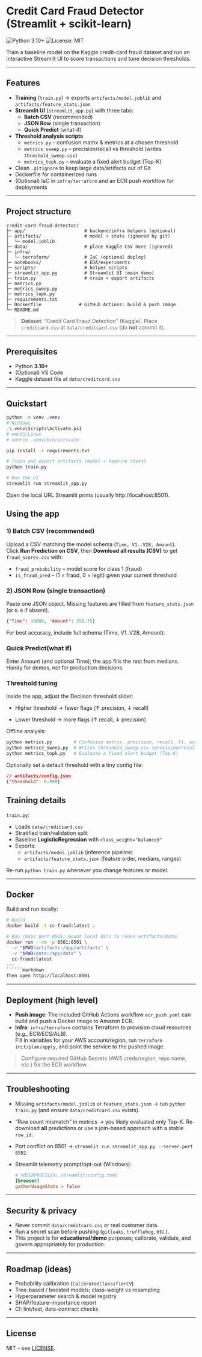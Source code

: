 # Credit Card Fraud Detector (Streamlit + scikit-learn)

![Python 3.10+](https://img.shields.io/badge/python-3.10%2B-blue.svg)
![License: MIT](https://img.shields.io/badge/License-MIT-yellow.svg)

Train a baseline model on the Kaggle credit-card fraud dataset and run an interactive Streamlit UI to score transactions and tune decision thresholds.

---

## Features

- **Training** (`train.py`) → exports `artifacts/model.joblib` and `artifacts/feature_stats.json`
- **Streamlit UI** (`streamlit_app.py`) with three tabs:
  - **Batch CSV** (recommended)
  - **JSON Row** (single transaction)
  - **Quick Predict** (what-if)
- **Threshold analysis scripts**
  - `metrics.py` – confusion matrix & metrics at a chosen threshold
  - `metrics_sweep.py` – precision/recall vs threshold (writes `threshold_sweep.csv`)
  - `metrics_topk.py` – evaluate a fixed alert budget (Top-K)
- Clean `.gitignore` to keep large data/artifacts out of Git
- Dockerfile for containerized runs
- (Optional) IaC in `infra/terraform` and an ECR push workflow for deployments

---

## Project structure

```text
credit-card-fraud-detector/
├─ app/                      # backend/infra helpers (optional)
├─ artifacts/                # model + stats (ignored by git)
│  └─ model.joblib
├─ data/                     # place Kaggle CSV here (ignored)
├─ infra/
│  └─ terraform/             # IaC (optional deploy)
├─ notebooks/                # EDA/experiments
├─ scripts/                  # helper scripts
├─ streamlit_app.py          # Streamlit UI (main demo)
├─ train.py                  # train + export artifacts
├─ metrics.py
├─ metrics_sweep.py
├─ metrics_topk.py
├─ requirements.txt
├─ Dockerfile              # GitHub Actions: build & push image
└─ README.md

```

> **Dataset**: “Credit Card Fraud Detection” (Kaggle). Place `creditcard.csv` at `data/creditcard.csv` (do **not** commit it).

---

## Prerequisites

- Python **3.10+**
- (Optional) VS Code
- Kaggle dataset file at `data/creditcard.csv`

---

## Quickstart

```bash
python -m venv .venv
# Windows
.\.venv\Scripts\Activate.ps1
# macOS/Linux
# source .venv/bin/activate

pip install -r requirements.txt

# Train and export artifacts (model + feature stats)
python train.py

# Run the UI
streamlit run streamlit_app.py
```
Open the local URL Streamlit prints (usually http://localhost:8501).

## Using the app

### 1) Batch CSV (recommended)
Upload a CSV matching the model schema (`Time, V1..V28, Amount`).  
Click **Run Prediction on CSV**, then **Download all results (CSV)** to get `fraud_scores.csv` with:
- `fraud_probability` – model score for class 1 (fraud)
- `is_fraud_pred` – (1 = fraud, 0 = legit) given your current threshold

### 2) JSON Row (single transaction)
Paste one JSON object. Missing features are filled from `feature_stats.json` (or `0.0` if absent).

```json
{"Time": 10000, "Amount": 250.75}
```
For best accuracy, include full schema (Time, V1..V28, Amount).
### Quick Predict(what if)
Enter Amount (and optional Time); the app fills the rest from medians. Handy for demos, not for production decisions.

### Threshold tuning
Inside the app, adjust the Decision threshold slider:

- Higher threshold → fewer flags (↑ precision, ↓ recall)
  
- Lower threshold → more flags (↑ recall, ↓ precision)


Offline analysis:
```bash
python metrics.py        # Confusion matrix, precision, recall, F1, accuracy
python metrics_sweep.py  # Writes threshold_sweep.csv (precision/recall vs threshold)
python metrics_topk.py   # Evaluate a fixed alert budget (Top-K)
```
Optionally set a default threshold with a tiny config file:
```json
// artifacts/config.json
{"threshold": 0.999}
```
## Training details

`train.py`:
- Loads `data/creditcard.csv`
- Stratified train/validation split
- Baseline **LogisticRegression** with `class_weight="balanced"`
- Exports:
  - `artifacts/model.joblib` (inference pipeline)
  - `artifacts/feature_stats.json` (feature order, medians, ranges)

Re-run `python train.py` whenever you change features or model.

---

## Docker

Build and run locally:

```bash
# Build
docker build -t cc-fraud:latest .

# Run (maps port 8501; mount local dirs to reuse artifacts/data)
docker run --rm -p 8501:8501 \
  -v "$PWD/artifacts:/app/artifacts" \
  -v "$PWD/data:/app/data" \
  cc-fraud:latest
---
``````markdown
Then open http://localhost:8501
`````
---

## Deployment (high level)

- **Push image**: The included GitHub Actions workflow `ecr_push.yaml` can build and push a Docker image to Amazon ECR.
- **Infra**: `infra/terraform` contains Terraform to provision cloud resources (e.g., ECR/ECS/ALB).  
  Fill in variables for your AWS account/region, run `terraform init/plan/apply`, and point the service to the pushed image.

> Configure required GitHub Secrets (AWS creds/region, repo name, etc.) for the ECR workflow.

---

## Troubleshooting

- Missing `artifacts/model.joblib` or `feature_stats.json` → run `python train.py` (and ensure `data/creditcard.csv` exists).
- “Row count mismatch” in metrics → you likely evaluated only Top-K. Re-download **all** predictions or use a join-based approach with a stable `row_id`.
- Port conflict on 8501 → `streamlit run streamlit_app.py --server.port 8502`.
- Streamlit telemetry prompt/opt-out (Windows):

  ```toml
  # %USERPROFILE%\.streamlit\config.toml
  [browser]
  gatherUsageStats = false
  ```
---

## Security & privacy

- Never commit `data/creditcard.csv` or real customer data.
- Run a secret scan before pushing (`gitleaks`, `trufflehog`, etc.).
- This project is for **educational/demo** purposes; calibrate, validate, and govern appropriately for production.

---

## Roadmap (ideas)

- Probability calibration (`CalibratedClassifierCV`)
- Tree-based / boosted models; class-weight vs resampling
- Hyperparameter search & model registry
- SHAP/feature-importance report
- CI: lint/test, data-contract checks

---

## License

MIT – see [LICENSE](LICENSE).



